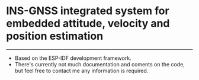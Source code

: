 # INS-GNSS integrated system for embedded attitude, velocity and position estimation
----------------------------
- Based on the ESP-IDF development framework.
- There's currently not much documentation and coments on the code, but feel free to contact me any information is required.
